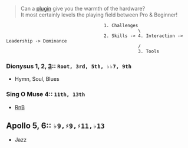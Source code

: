   > Can a [plugin](https://www.youtube.com/watch?v=dLSzn39ocNk) give you the warmth of the hardware?     
It most certainly levels the playing field between Pro & Beginner!
               
                                         1. Challenges
                                                      \
                                         2. Skills -> 4. Interaction -> Leadership -> Dominance
                                                      /
                                                      3. Tools


### Dionysus 1, 2, [3](https://www.youtube.com/watch?v=dLSzn39ocNk):: `Root, 3rd, 5th, ♭♭7, 9th`
- Hymn, Soul, Blues  
  
### Sing O Muse 4:: `11th, 13th`
- [RnB](https://github.com/abikesa/darkchild/blob/main/README.md)
  
## Apollo 5, 6:: `♭9,♯9,♯11,♭13`
- Jazz 

